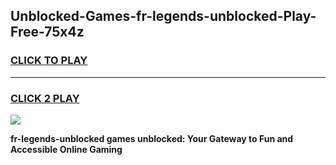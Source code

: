 
## Unblocked-Games-fr-legends-unblocked-Play-Free-75x4z
<h3>
<a href="https://premium76.site?title=fr-legends-unblocked&ref=18A">CLICK TO PLAY</a></h3>
<hr>

<h3>
<a href="https://premium76.site?title=fr-legends-unblocked&ref=18A">CLICK 2 PLAY</a>
  
</h3>

<a href="https://premium76.site?title=fr-legends-unblocked&ref=18A"><img src="https://clearcache.store/games.png"></a>


**fr-legends-unblocked games unblocked: Your Gateway to Fun and Accessible Online Gaming**
